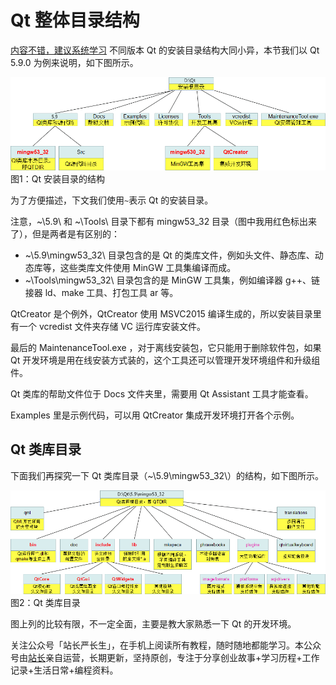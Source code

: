 # Qt 整体目录结构
[内容不错，建议系统学习](http://c.biancheng.net/view/3866.html)
不同版本 Qt 的安装目录结构大同小异，本节我们以 Qt 5.9.0 为例来说明，如下图所示。  
  

![Qt 安装目录的结构](vx_images/20221130174103054_21926.gif)  
图1：Qt 安装目录的结构

  
为了方便描述，下文我们使用`~`表示 Qt 的安装目录。  
  
注意，~\\5.9\ 和 ~\\Tools\ 目录下都有 mingw53_32 目录（图中我用红色标出来了），但是两者是有区别的：

- ~\\5.9\\mingw53_32\ 目录包含的是 Qt 的类库文件，例如头文件、静态库、动态库等，这些类库文件使用 MinGW 工具集编译而成。
- ~\\Tools\\mingw53_32\ 目录包含的是 MinGW 工具集，例如编译器 g++、链接器 ld、make 工具、打包工具 ar 等。

  
QtCreator 是个例外，QtCreator 使用 MSVC2015 编译生成的，所以安装目录里有一个 vcredist 文件夹存储 VC 运行库安装文件。  
  
最后的 MaintenanceTool.exe ，对于离线安装包，它只能用于删除软件包，如果 Qt 开发环境是用在线安装方式装的，这个工具还可以管理开发环境组件和升级组件。  
  
Qt 类库的帮助文件位于 Docs 文件夹里，需要用 Qt Assistant 工具才能查看。  
  
Examples 里是示例代码，可以用 QtCreator 集成开发环境打开各个示例。

## Qt 类库目录

下面我们再探究一下 Qt 类库目录（~\\5.9\\mingw53_32\\）的结构，如下图所示。  
  

![Qt 类库目录](vx_images/20221130174102911_22132.gif)  
图2：Qt 类库目录

  
图上列的比较有限，不一定全面，主要是教大家熟悉一下 Qt 的开发环境。

关注公众号「站长严长生」，在手机上阅读所有教程，随时随地都能学习。本公众号由[站长](http://c.biancheng.net/view/8092.html)亲自运营，长期更新，坚持原创，专注于分享创业故事+学习历程+工作记录+生活日常+编程资料。